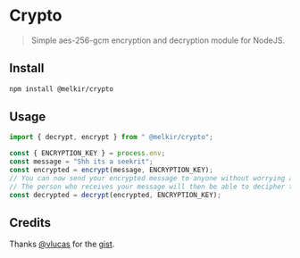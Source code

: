 # Crypto

> Simple aes-256-gcm encryption and decryption module for NodeJS.

## Install

```sh
npm install @melkir/crypto
```

## Usage

```js
import { decrypt, encrypt } from " @melkir/crypto";

const { ENCRYPTION_KEY } = process.env;
const message = "Shh its a seekrit";
const encrypted = encrypt(message, ENCRYPTION_KEY);
// You can now send your encrypted message to anyone without worrying about it being intercepted.
// The person who receives your message will then be able to decipher the content in the following way.
const decrypted = decrypt(encrypted, ENCRYPTION_KEY);
```

## Credits

Thanks [@vlucas](https://github.com/vlucas) for the [gist](https://gist.github.com/vlucas/2bd40f62d20c1d49237a109d491974eb?permalink_comment_id=3771967#gistcomment-3771967).

